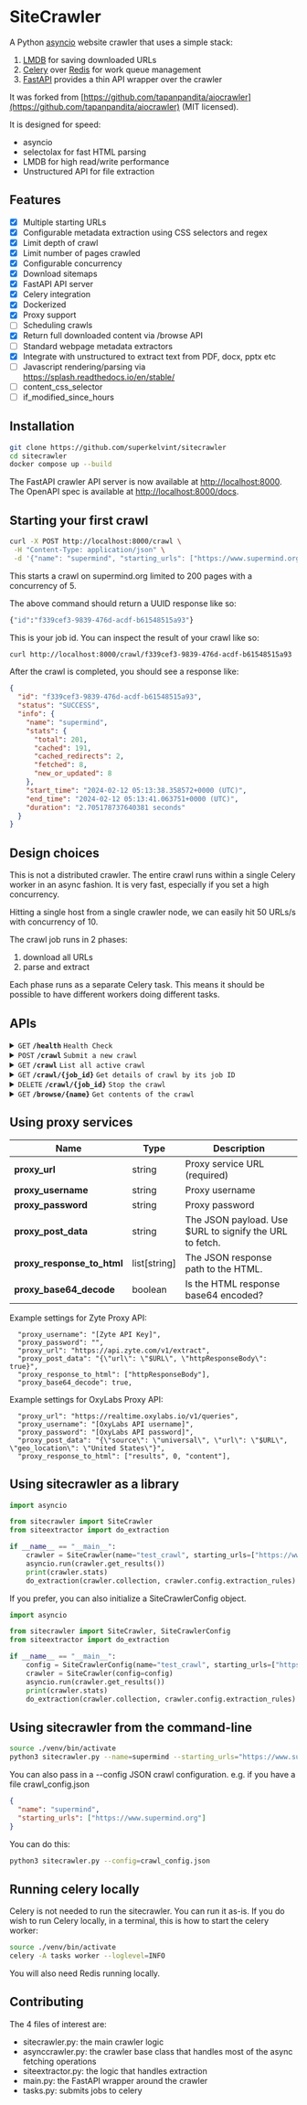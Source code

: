# SiteCrawler

A Python [asyncio](https://docs.python.org/3/library/asyncio.html) website crawler that uses a simple stack:

1. [LMDB](https://lmdb.readthedocs.io/en/release/) for saving downloaded URLs
2. [Celery](https://docs.celeryq.dev/en/stable/index.html) over [Redis](https://redis.io) for work queue management
3. [FastAPI](https://fastapi.tiangolo.com/) provides a thin API wrapper over the crawler 

It was forked from [https://github.com/tapanpandita/aiocrawler](https://github.com/tapanpandita/aiocrawler) (MIT licensed).

It is designed for speed:

- asyncio
- selectolax for fast HTML parsing
- LMDB for high read/write performance
- Unstructured API for file extraction

## Features
- [x] Multiple starting URLs
- [x] Configurable metadata extraction using CSS selectors and regex
- [x] Limit depth of crawl
- [x] Limit number of pages crawled
- [x] Configurable concurrency
- [x] Download sitemaps
- [x] FastAPI API server
- [x] Celery integration
- [x] Dockerized
- [x] Proxy support
- [ ] Scheduling crawls
- [x] Return full downloaded content via /browse API
- [ ] Standard webpage metadata extractors
- [x] Integrate with unstructured to extract text from PDF, docx, pptx etc
- [ ] Javascript rendering/parsing via https://splash.readthedocs.io/en/stable/
- [ ] content_css_selector
- [ ] if_modified_since_hours

## Installation

```bash
git clone https://github.com/superkelvint/sitecrawler
cd sitecrawler
docker compose up --build
```

The FastAPI crawler API server is now available at [http://localhost:8000](http://localhost:8000).
The OpenAPI spec is available at [http://localhost:8000/docs](http://localhost:8000/docs).

## Starting your first crawl

```bash
curl -X POST http://localhost:8000/crawl \
 -H "Content-Type: application/json" \
 -d '{"name": "supermind", "starting_urls": ["https://www.supermind.org/"], "max_pages": 200, "concurrency": 5, "extraction_rules": {"rules": [{"field_name": "title", "regex": "<title>(.*?)</title>"}]}}'
```

This starts a crawl on supermind.org limited to 200 pages with a concurrency of 5.

The above command should return a UUID response like so:

```bash
{"id":"f339cef3-9839-476d-acdf-b61548515a93"} 
```

This is your job id. You can inspect the result of your crawl like so:

```bash
curl http://localhost:8000/crawl/f339cef3-9839-476d-acdf-b61548515a93
```

After the crawl is completed, you should see a response like:

```json
{
  "id": "f339cef3-9839-476d-acdf-b61548515a93",
  "status": "SUCCESS",
  "info": {
    "name": "supermind",
    "stats": {
      "total": 201,
      "cached": 191,
      "cached_redirects": 2,
      "fetched": 8,
      "new_or_updated": 8
    },
    "start_time": "2024-02-12 05:13:38.358572+0000 (UTC)",
    "end_time": "2024-02-12 05:13:41.063751+0000 (UTC)",
    "duration": "2.705178737640381 seconds"
  }
}  
```


## Design choices
This is not a distributed crawler. The entire crawl runs within a single Celery worker in an async fashion. 
It is very fast, especially if you set a high concurrency. 

Hitting a single host from a single crawler node, we can easily hit 50 URLs/s with concurrency of 10.  

The crawl job runs in 2 phases:
1. download all URLs
2. parse and extract

Each phase runs as a separate Celery task. This means it should be possible to have different workers doing different tasks. 

## APIs

<details>
  <summary><code>GET</code> <code><b>/health</b></code> <code>Health Check</code></summary>

### Response
 ```json
{
  "health": "GREEN"
}
```
</details>

<details>
  <summary><code>POST</code> <code><b>/crawl</b></code> <code>Submit a new crawl</code></summary>

### Request Object
| **Name**                        | **Type**        | **Default**     | **Description**                                                                                                                                                                                                                    |
|---------------------------------|-----------------|-----------------|------------------------------------------------------------------------------------------------------------------------------------------------------------------------------------------------------------------------------------|
| **name**                        | string          |                 | Name of the crawl (required)                                                                                                                                                                                                       |
| **starting_urls**               | list of strings |                 | Starting URLs (required)                                                                                                                                                                                                           |
| **allowed_domains**             | list of strings |                 | Allowed domains. Additive with allow_starting_url_hostname and allow_starting_url_tld.                                                                                                                                             |
| **allowed_regex**               | list of strings |                 | URLs matching with these regexes will be allowed.                                                                                                                                                                                  |
| **denied_regex**                | list of strings |                 | URLs matching with these regexes will not be crawled.                                                                                                                                                                              |
| **denied_extensions**           | list of strings |                 | URLs ending with these extensions will not be crawled.                                                                                                                                                                             |
| **is_sitemap**                  | boolean         | false           | If true, all the starting URLs will be treated as sitemaps. The entire sitemaps will be downloaded recursively, all the URLs collected and crawled to a depth of 1. No URLs other than what is in the sitemaps will be downloaded. |
| **is_sitemap_direct**           | boolean         | false           | If true, starting URLs will be downloaded and URLs extracted from them. Unlike is_sitemap, this is NOT recursive. Linked child sitemaps will NOT be followed.                                                                      |
| **sitemap_file**                | string          |                 | File location of a sitemap file to parse. This is NOT recursive. Linked child sitemaps will NOT be followed.                                                                                                                       |
| **max_depth**                   | number          | -1              | Maximum crawler depth. The starting URL is depth of 1. -1 means no limit (default)                                                                                                                                                                            |
| **max_pages**                   | number          | -1              | Max number of pages to crawl. -1 means no limit (default)                                                                                                                                                                          |
| **concurrency**                 | number          | 10              | Simultaneous crawler connections.                                                                                                                                                                                                  |
| **max_requests_per_second**     | number          | 100             | Limit the total number of requests per second. This is a global limit, not per-host.                                                                                                                                               |
| **allow_starting_url_hostname** | boolean         | true            | Allow all links with the same hostname as starting URLs.                                                                                                                                                                           |
| **allow_starting_url_tld**      | boolean         | false           | Allow all links with the same TLD as starting URLs.                                                                                                                                                                                |
| **user_agent**                  | string          | SiteCrawler/1.0 | Crawler user-agent.                                                                                                                                                                                                                |
| **extraction_rules**            | dictionary      |                 | See ExtractionRules section.                                                                                                                                                                                                       |

#### Example
```json
{
  "name": "supermind",
  "starting_urls": [
    "https://www.supermind.org/"
  ],
  "max_pages": 200,
  "concurrency": 5,
  "extraction_rules": {
    "rules": [
      {
        "field_name": "title",
        "regex": "<title>(.*?)</title>"
      },
      {
        "field_name": "description",
        "css": "meta[name=description]",
        "attribute": "content"
      }
    ]
  }
}
```

### Extraction Rules
| **Name**          | **Type** | **Description**                                                                                                    |
| ----------------- | -------- | ------------------------------------------------------------------------------------------------------------------ |
| **field_name**    | string   | Name of the field                                                                                                  |
| **css**           | string   | CSS selector.                                                                                                      |
| **regex**         | string   | Regex. There must be 1 matching group.                                                                             |
| **delimiter**     | string   | Not currently used.                                                                                                |
| **attribute**     | string   | **CSS only**. If specifed, the HTML element attribute it extracted. Otherwise, the element text is used (default). |
| **fixed_value**   | string   | Populate the field with a fixed value. It can be useful if merging data from different sites                       |
| **default_value** | string   | Default value to use if there is no match                                                                          |

There should only be either `css` or `regex` declared. If both are declared, `css` is used. 
### Response
 ```json
{
  "id": "b67dbbbb-84c0-45c5-b467-85eb846c8988"
}
```
</details>

<details>
  <summary><code>GET</code> <code><b>/crawl</b></code> <code>List all active crawl</code></summary>

### Response
 ```json
{
  "jobs": [
    {
      "id": "1fcfba77-03d4-47d1-9b3d-41ca5336c27d",
      "status": "PENDING",
      "info": null
    }
  ]
}
```
</details>

<details>
  <summary><code>GET</code> <code><b>/crawl/{job_id}</b></code> <code>Get details of crawl by its job ID</code></summary>

### Response
 ```json
{
  "id": "b67dbbbb-84c0-45c5-b467-85eb846c8988",
  "status": "SUCCESS",
  "info": {
    "name": "test",
    "stats": {
      "total": 1,
      "cached": 1
    },
    "start_time": "2024-03-18 17:16:52.552218+0000 (UTC)",
    "end_time": "2024-03-18 17:16:52.583229+0000 (UTC)",
    "duration": "less than a second"
  }
}
```
</details>

<details>
  <summary><code>DELETE</code> <code><b>/crawl/{job_id}</b></code> <code>Stop the crawl</code></summary>

### Response
 ```json
{
  "jobs": [
    {
      "id": "1fcfba77-03d4-47d1-9b3d-41ca5336c27d",
      "status": "PENDING",
      "info": null
    }
  ]
}
```
</details>

<details>
  <summary><code>GET</code> <code><b>/browse/{name}</b></code> <code>Get contents of the crawl</code></summary>

### Parameters
| name        | data type | description              |
| ----------- | --------- | ------------------------ |
| page        | int       | Page number              |
| rows        | int       | Number of items per page |
| fullcontent | bool      | Return unparsed content  |

### Response
 ```json
{
  "name": "test_crawl",
  "page": 0,
  "total_pages": 1,
  "num_records": 1,
  "items": [
    {
      "server_last_modified": "Fri, 16 Feb 2024 15:43:40 GMT",
      "_content": "xyz file content",
      "content_type": "application/vnd.openxmlformats-officedocument.presentationml.presentation",
      "title": "filename.pptx",
      "description": "",
      "metacategory_ss": "",
      "metaproducts_ss": "",
      "metaindustries_ss": "",
      "ogimage_s": "",
      "h1list": "",
      "h2list": "",
      "h3list": "",
      "h4list": "",
      "uri": "https://...REDACTED.../filename.pptx",
      "path_s": "sites / default / files / 2024-02 / filename.pptx",
      "typeUrl_s": "Sites",
      "id": "07794058-2453-3a03-b292-1278da923e3d"
    }
  ]
}
```
</details>


## Using proxy services
| **Name**                   | **Type**     | **Description**                                         |
|----------------------------|--------------|---------------------------------------------------------|
| **proxy_url**              | string       | Proxy service URL (required)                            |
| **proxy_username**         | string       | Proxy username                                          |
| **proxy_password**         | string       | Proxy password                                          |
| **proxy_post_data**        | string       | The JSON payload. Use $URL to signify the URL to fetch. |
| **proxy_response_to_html** | list[string] | The JSON response path to the HTML.                     |
| **proxy_base64_decode**    | boolean      | Is the HTML response base64 encoded?                    |

Example settings for Zyte Proxy API:
```
  "proxy_username": "[Zyte API Key]",
  "proxy_password": "",
  "proxy_url": "https://api.zyte.com/v1/extract",
  "proxy_post_data": "{\"url\": \"$URL\", \"httpResponseBody\": true}",
  "proxy_response_to_html": ["httpResponseBody"],
  "proxy_base64_decode": true,
```

Example settings for OxyLabs Proxy API:
```
  "proxy_url": "https://realtime.oxylabs.io/v1/queries",
  "proxy_username": "[OxyLabs API username]",
  "proxy_password": "[OxyLabs API password]",
  "proxy_post_data": "{\"source\": \"universal\", \"url\": \"$URL\", \"geo_location\": \"United States\"}",
  "proxy_response_to_html": ["results", 0, "content"],
```

## Using sitecrawler as a library

```python
import asyncio

from sitecrawler import SiteCrawler
from siteextractor import do_extraction

if __name__ == "__main__":
    crawler = SiteCrawler(name="test_crawl", starting_urls=["https://www.supermind.org"], max_pages=10)
    asyncio.run(crawler.get_results())
    print(crawler.stats)
    do_extraction(crawler.collection, crawler.config.extraction_rules)
```

If you prefer, you can also initialize a SiteCrawlerConfig object. 
```python
import asyncio

from sitecrawler import SiteCrawler, SiteCrawlerConfig
from siteextractor import do_extraction

if __name__ == "__main__":
    config = SiteCrawlerConfig(name="test_crawl", starting_urls=["https://www.supermind.org"], max_pages=10)
    crawler = SiteCrawler(config=config)
    asyncio.run(crawler.get_results())
    print(crawler.stats)
    do_extraction(crawler.collection, crawler.config.extraction_rules)

```

## Using sitecrawler from the command-line
```bash
source ./venv/bin/activate
python3 sitecrawler.py --name=supermind --starting_urls="https://www.supermind.org"
```

You can also pass in a --config JSON crawl configuration. e.g. if you have a file crawl_config.json
```json
{
  "name": "supermind",
  "starting_urls": ["https://www.supermind.org"]
}
```

You can do this:
```bash
python3 sitecrawler.py --config=crawl_config.json
```


## Running celery locally

Celery is not needed to run the sitecrawler. You can run it as-is. If you do wish to run Celery locally, 
in a terminal, this is how to start the celery worker:
```bash
source ./venv/bin/activate
celery -A tasks worker --loglevel=INFO
```

You will also need Redis running locally. 

## Contributing

The 4 files of interest are:

- sitecrawler.py: the main crawler logic
- asynccrawler.py: the crawler base class that handles most of the async fetching operations
- siteextractor.py: the logic that handles extraction
- main.py: the FastAPI wrapper around the crawler
- tasks.py: submits jobs to celery
